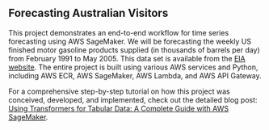 ## Forecasting Australian Visitors

This project demonstrates an end-to-end workflow for time series forecasting using AWS SageMaker. We will be forecasting the weekly US finished motor gasoline products supplied (in thousands of barrels per day) from February 1991 to May 2005. This data set is available from the [EIA website](https://www.eia.gov/dnav/pet/hist/LeafHandler.ashx?n=PET&s=wgfupus2&f=W). The entire project is built using various AWS services and Python, including AWS ECR, AWS SageMaker, AWS Lambda, and AWS API Gateway.

For a comprehensive step-by-step tutorial on how this project was conceived, developed, and implemented, check out the detailed blog post: [Using Transformers for Tabular Data: A Complete Guide with AWS SageMaker](https://www.kenwuyang.com/en/post/end-to-end-time-series-forecasting-with-aws-sagemaker/).